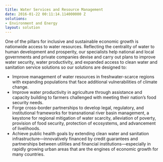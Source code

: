 ```yaml
---
title: Water Services and Resource Management
date: 2016-01-22 00:11:14.114000000 Z
solutions:
- Environment and Energy
layout: solution
---
```


One of the pillars for inclusive and sustainable economic growth is nationwide access to water resources. Reflecting the centrality of water to human development and prosperity, our specialists help national and local governments and private companies devise and carry out plans to improve water security, water productivity, and expanded access to clean water and sanitation service solutions so our solutions are designed to:

* Improve management of water resources in freshwater-scarce regions with expanding populations that face additional vulnerabilities of climate change.
* Improve water productivity in agriculture through assistance and capacity building to farmers challenged with meeting their nation’s food security needs.
* Forge cross-border partnerships to develop legal, regulatory, and institutional frameworks for transnational river basin management, a keystone for regional mitigation of water scarcity, alleviation of poverty, provision of food security, protection of ecosystems, and advancement of livelihoods.
* Achieve public health goals by extending clean water and sanitation infrastructure—innovatively financed by credit guarantees and partnerships between utilities and financial institutions—especially in rapidly growing urban areas that are the engines of economic growth for many countries.
